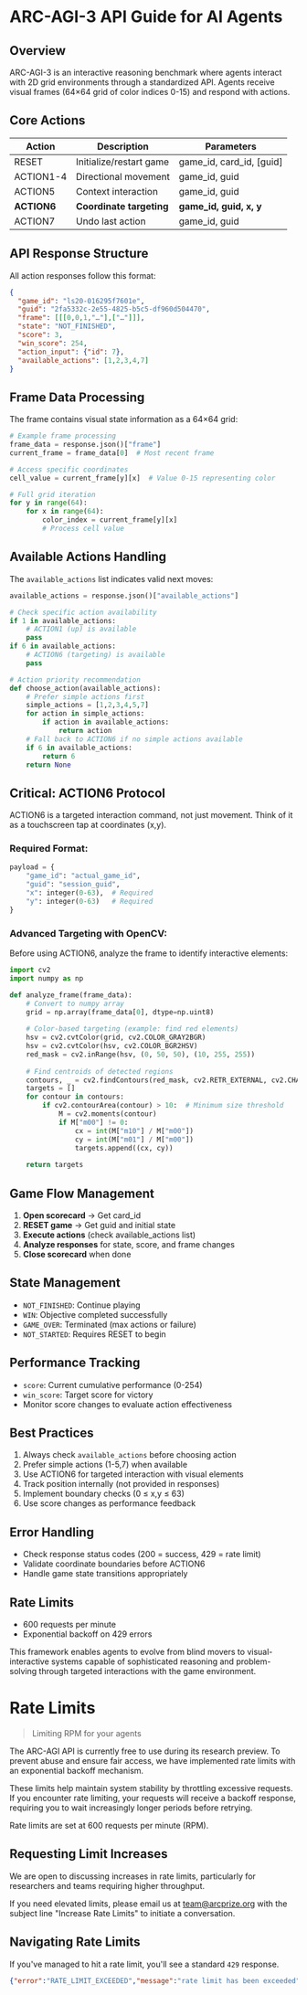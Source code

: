# ARC-AGI-3 API Guide for AI Agents

## Overview
ARC-AGI-3 is an interactive reasoning benchmark where agents interact with 2D grid environments through a standardized API. Agents receive visual frames (64×64 grid of color indices 0-15) and respond with actions.

## Core Actions
| Action | Description | Parameters |
|--------|-------------|------------|
| RESET | Initialize/restart game | game_id, card_id, [guid] |
| ACTION1-4 | Directional movement | game_id, guid |
| ACTION5 | Context interaction | game_id, guid |
| **ACTION6** | **Coordinate targeting** | **game_id, guid, x, y** |
| ACTION7 | Undo last action | game_id, guid |

## API Response Structure
All action responses follow this format:
```json
{
  "game_id": "ls20-016295f7601e",
  "guid": "2fa5332c-2e55-4825-b5c5-df960d504470",
  "frame": [[[0,0,1,"…"],["…"]]],
  "state": "NOT_FINISHED",
  "score": 3,
  "win_score": 254,
  "action_input": {"id": 7},
  "available_actions": [1,2,3,4,7]
}
```

## Frame Data Processing
The frame contains visual state information as a 64×64 grid:

```python
# Example frame processing
frame_data = response.json()["frame"]
current_frame = frame_data[0]  # Most recent frame

# Access specific coordinates
cell_value = current_frame[y][x]  # Value 0-15 representing color

# Full grid iteration
for y in range(64):
    for x in range(64):
        color_index = current_frame[y][x]
        # Process cell value
```

## Available Actions Handling
The `available_actions` list indicates valid next moves:

```python
available_actions = response.json()["available_actions"]

# Check specific action availability
if 1 in available_actions:
    # ACTION1 (up) is available
    pass
if 6 in available_actions:
    # ACTION6 (targeting) is available
    pass

# Action priority recommendation
def choose_action(available_actions):
    # Prefer simple actions first
    simple_actions = [1,2,3,4,5,7]
    for action in simple_actions:
        if action in available_actions:
            return action
    # Fall back to ACTION6 if no simple actions available
    if 6 in available_actions:
        return 6
    return None
```

## Critical: ACTION6 Protocol
ACTION6 is a targeted interaction command, not just movement. Think of it as a touchscreen tap at coordinates (x,y).

### Required Format:
```python
payload = {
    "game_id": "actual_game_id",
    "guid": "session_guid",
    "x": integer(0-63),  # Required
    "y": integer(0-63)   # Required
}
```

### Advanced Targeting with OpenCV:
Before using ACTION6, analyze the frame to identify interactive elements:

```python
import cv2
import numpy as np

def analyze_frame(frame_data):
    # Convert to numpy array
    grid = np.array(frame_data[0], dtype=np.uint8)
    
    # Color-based targeting (example: find red elements)
    hsv = cv2.cvtColor(grid, cv2.COLOR_GRAY2BGR)
    hsv = cv2.cvtColor(hsv, cv2.COLOR_BGR2HSV)
    red_mask = cv2.inRange(hsv, (0, 50, 50), (10, 255, 255))
    
    # Find centroids of detected regions
    contours, _ = cv2.findContours(red_mask, cv2.RETR_EXTERNAL, cv2.CHAIN_APPROX_SIMPLE)
    targets = []
    for contour in contours:
        if cv2.contourArea(contour) > 10:  # Minimum size threshold
            M = cv2.moments(contour)
            if M["m00"] != 0:
                cx = int(M["m10"] / M["m00"])
                cy = int(M["m01"] / M["m00"])
                targets.append((cx, cy))
    
    return targets
```

## Game Flow Management
1. **Open scorecard** → Get card_id
2. **RESET game** → Get guid and initial state
3. **Execute actions** (check available_actions list)
4. **Analyze responses** for state, score, and frame changes
5. **Close scorecard** when done

## State Management
- `NOT_FINISHED`: Continue playing
- `WIN`: Objective completed successfully
- `GAME_OVER`: Terminated (max actions or failure)
- `NOT_STARTED`: Requires RESET to begin

## Performance Tracking
- `score`: Current cumulative performance (0-254)
- `win_score`: Target score for victory
- Monitor score changes to evaluate action effectiveness

## Best Practices
1. Always check `available_actions` before choosing action
2. Prefer simple actions (1-5,7) when available
3. Use ACTION6 for targeted interaction with visual elements
4. Track position internally (not provided in responses)
5. Implement boundary checks (0 ≤ x,y ≤ 63)
6. Use score changes as performance feedback

## Error Handling
- Check response status codes (200 = success, 429 = rate limit)
- Validate coordinate boundaries before ACTION6
- Handle game state transitions appropriately

## Rate Limits
- 600 requests per minute
- Exponential backoff on 429 errors

This framework enables agents to evolve from blind movers to visual-interactive systems capable of sophisticated reasoning and problem-solving through targeted interactions with the game environment.


# Rate Limits

> Limiting RPM for your agents

The ARC-AGI API is currently free to use during its research preview. To prevent abuse and ensure fair access, we have implemented rate limits with an exponential backoff mechanism.

These limits help maintain system stability by throttling excessive requests. If you encounter rate limiting, your requests will receive a backoff response, requiring you to wait increasingly longer periods before retrying.

Rate limits are set at 600 requests per minute (RPM).

## Requesting Limit Increases

We are open to discussing increases in rate limits, particularly for researchers and teams requiring higher throughput.

If you need elevated limits, please email us at [team@arcprize.org](mailto:team@arcprize.org) with the subject line "Increase Rate Limits" to initiate a conversation.

## Navigating Rate Limits

If you've managed to hit a rate limit, you'll see a standard `429` response.

```json
{"error":"RATE_LIMIT_EXCEEDED","message":"rate limit has been exceeded"}
```
